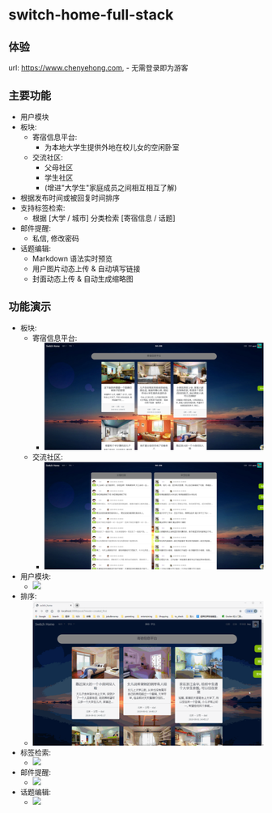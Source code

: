 switch-home-full-stack
===


体验
---
url: https://www.chenyehong.com, 
    - 无需登录即为游客
    

主要功能
---
- 用户模块
- 板块:
    - 寄宿信息平台:
        - 为本地大学生提供外地在校儿女的空闲卧室
    - 交流社区: 
        - 父母社区
        - 学生社区
        - (增进"大学生"家庭成员之间相互相互了解)
- 根据发布时间或被回复时间排序
- 支持标签检索:
    - 根据 [大学 / 城市] 分类检索 [寄宿信息 / 话题]
- 邮件提醒:
    - 私信, 修改密码
- 话题编辑:
    - Markdown 语法实时预览
    - 用户图片动态上传 & 自动填写链接
    - 封面动态上传 & 自动生成缩略图

功能演示
---
- 板块:
    - 寄宿信息平台:
         - ![](/img-show/board_post.png)
    - 交流社区: 
        - ![](/img-show/board_topic.png)
- 用户模块:
    - ![](/img-show/user_module.gif)
- 排序:
    - ![](/img-show/sort.gif)
- 标签检索:
    - ![](/img-show/search.gif)
- 邮件提醒:
    - ![](/img-show/mail.gif)
- 话题编辑:
    - ![](/img-show/post.gif)
